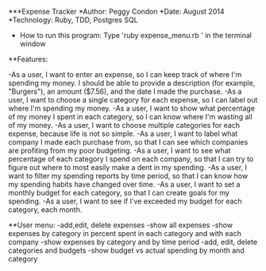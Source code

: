 ***Expense Tracker
*Author: Peggy Condon
*Date: August 2014
*Technology: Ruby, TDD, Postgres SQL
* How to run this program: Type 'ruby expense_menu.rb ' in the terminal window

**Features:

-As a user, I want to enter an expense, so I can keep track of where I'm spending my money. I should be able to provide a description
    (for example, "Burgers"), an amount ($7.56), and the date I made the purchase.
-As a user, I want to choose a single category for each expense, so I can label out where I'm spending my money.
-As a user, I want to show what percentage of my money I spent in each category, so I can know where I'm wasting all of my money.
-As a user, I want to choose multiple categories for each expense, because life is not so simple.
-As a user, I want to label what company I made each purchase from, so that I can see which companies are profiting from my poor budgeting.
-As a user, I want to see what percentage of each category I spend on each company, so that I can try to figure out where to most
    easily make a dent in my spending.
-As a user, I want to filter my spending reports by time period, so that I can know how my spending habits have changed over time.
-As a user, I want to set a monthly budget for each category, so that I can create goals for my spending.
-As a user, I want to see if I've exceeded my budget for each category, each month.

**User menu:
-add,edit, delete expenses
-show all expenses
-show expenses by category in percent spent in each category and with each company
-show expenses by category and by time period
-add, edit, delete categories and budgets
-show budget vs actual spending by month and category
